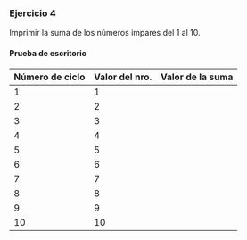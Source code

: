 ### Ejercicio 4

Imprimir la suma de los números impares del 1 al 10.

#### Prueba de escritorio

| Número de ciclo | Valor del nro. | Valor de la suma |
|-----------------|----------------|------------------|
| 1               | 1              |                  | 
| 2               | 2              |                  |
| 3               | 3              |                  |
| 4               | 4              |                  |
| 5               | 5              |                  |
| 6               | 6              |                  |
| 7               | 7              |                  |
| 8               | 8              |                  |
| 9               | 9              |                  |
| 10              | 10             |                  |